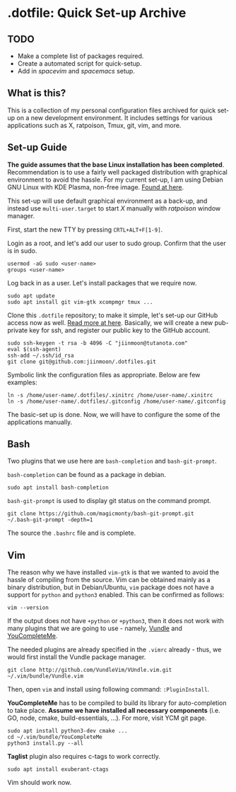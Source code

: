 .dotfile: Quick Set-up Archive
==============================

TODO
----

- Make a complete list of packages required.
- Create a automated script for quick-setup.
- Add in *spacevim* and *spacemacs* setup.


What is this?
-------------

This is a collection of my personal configuration files archived for quick
set-up on a new development environment. It includes settings for various
applications such as X, ratpoison, Tmux, git, vim, and more.


Set-up Guide
------------

**The guide assumes that the base Linux installation has been completed**.
Recommendation is to use a fairly well packaged distribution with graphical
environment to avoid the hassle. For my current
set-up, I am using Debian GNU Linux with KDE Plasma, non-free image. [Found at
here](https://cdimage.debian.org/images/unofficial/non-free/images-including-firmware/10.4.0+nonfree/amd64/iso-dvd/). 

This set-up will use default graphical environment as a back-up, and instead
use `multi-user.target` to start *X* manually with *ratpoison* window manager.

First, start the new TTY by pressing `CRTL+ALT+F[1-9]`.

Login as a root, and let's add our user to sudo group. Confirm that the user is
in sudo.

    usermod -aG sudo <user-name>
    groups <user-name>

Log back in as a user. Let's install packages that we require now.

    sudo apt update
    sudo apt install git vim-gtk xcompmgr tmux ...

Clone this `.dotfile` repository; to make it simple, let's set-up our GitHub
access now as well. [Read more at
here](https://help.github.com/en/github/authenticating-to-github/generating-a-new-ssh-key-and-adding-it-to-the-ssh-agent). Basically, we will create a new pub-private key for ssh, and register our public key to the GitHub account.

    sudo ssh-keygen -t rsa -b 4096 -C "jiinmoon@tutanota.com"
    eval $(ssh-agent)
    ssh-add ~/.ssh/id_rsa
    git clone git@github.com:jiinmoon/.dotfiles.git

Symbolic link the configuration files as appropriate. Below are few examples:

    ln -s /home/user-name/.dotfiles/.xinitrc /home/user-name/.xinitrc
    ln -s /home/user-name/.dotfiles/.gitconfig /home/user-name/.gitconfig

The basic-set up is done. Now, we will have to configure the some of the
applications manually.


Bash
----

Two plugins that we use here are `bash-completion` and `bash-git-prompt`.

`bash-completion` can be found as a package in debian.

    sudo apt install bash-completion

`bash-git-prompt` is used to display git status on the command prompt.

    git clone https://github.com/magicmonty/bash-git-prompt.git
    ~/.bash-git-prompt -depth=1

The source the `.bashrc` file and is complete.


Vim
---

The reason why we have installed `vim-gtk` is that we wanted to avoid the hassle
of compiling from the source. Vim can be obtained mainly as a binary
distribution, but in Debian/Ubuntu, `vim` package does not have a support for
`python` and `python3` enabled. This can be confirmed as follows:

    vim --version

If the output does not have `+python` or `+python3`, then it does not work with
many plugins that we are going to use - namely,
[Vundle](https://github.com/VundleVim/Vundle.vim) and
[YouCompleteMe](https://github.com/ycm-core/YouCompleteMe).

The needed plugins are already specified in the `.vimrc` already - thus, we
would first install the Vundle package manager.

    git clone http://github.com/VundleVim/VUndle.vim.git
    ~/.vim/bundle/Vundle.vim

Then, open `vim` and install using following command: `:PluginInstall`.

**YouCompleteMe** has to be compiled to build its library for auto-completion
to take place. **Assume we have installed all necessary components** (i.e. GO,
node, cmake, build-essentials, ...). For more, visit YCM git page.

    sudo apt install python3-dev cmake ...
    cd ~/.vim/bundle/YouCompleteMe
    python3 install.py --all

**Taglist** plugin also requires c-tags to work correctly.

    sudo apt install exuberant-ctags

Vim should work now.





